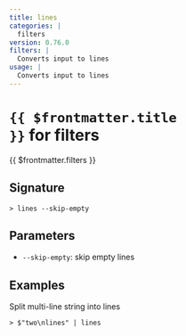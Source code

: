 ```yaml
---
title: lines
categories: |
  filters
version: 0.76.0
filters: |
  Converts input to lines
usage: |
  Converts input to lines
---
```


# <code>{{ $frontmatter.title }}</code> for filters

<div class='command-title'>{{ $frontmatter.filters }}</div>

## Signature

```> lines --skip-empty```

## Parameters

 -  `--skip-empty`: skip empty lines

## Examples

Split multi-line string into lines
```shell
> $"two\nlines" | lines
```

